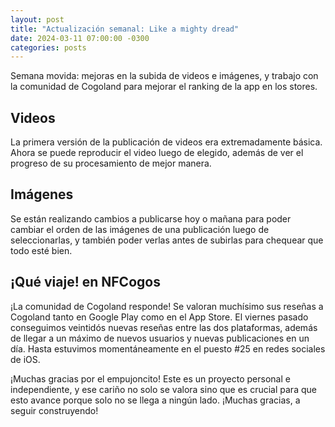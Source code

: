 ```yaml
---
layout: post
title: "Actualización semanal: Like a mighty dread"
date: 2024-03-11 07:00:00 -0300
categories: posts
---
```


Semana movida: mejoras en la subida de videos e imágenes, y trabajo con la comunidad de Cogoland para mejorar el ranking de la app en los stores.

## Videos

La primera versión de la publicación de videos era extremadamente básica. Ahora se puede reproducir el video luego de elegido, además de ver el progreso de su procesamiento de mejor manera.

## Imágenes

Se están realizando cambios a publicarse hoy o mañana para poder cambiar el orden de las imágenes de una publicación luego de seleccionarlas, y también poder verlas antes de subirlas para chequear que todo esté bien.

## ¡Qué viaje! en NFCogos

¡La comunidad de Cogoland responde! Se valoran muchísimo sus reseñas a Cogoland tanto en Google Play como en el App Store. El viernes pasado conseguimos veintidós nuevas reseñas entre las dos plataformas, además de llegar a un máximo de nuevos usuarios y nuevas publicaciones en un día. Hasta estuvimos momentáneamente en el puesto #25 en redes sociales de iOS.

¡Muchas gracias por el empujoncito! Este es un proyecto personal e independiente, y ese cariño no solo se valora sino que es crucial para que esto avance porque solo no se llega a ningún lado. ¡Muchas gracias, a seguir construyendo!
